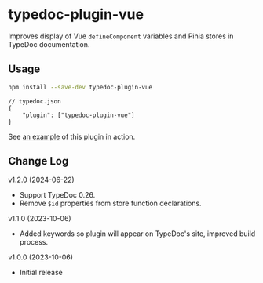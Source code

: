 # typedoc-plugin-vue

Improves display of Vue `defineComponent` variables and Pinia stores in TypeDoc documentation.

## Usage

```bash
npm install --save-dev typedoc-plugin-vue
```

```jsonc
// typedoc.json
{
    "plugin": ["typedoc-plugin-vue"]
}
```

See [an example](https://gerritbirkeland.com/typedoc-plugin-vue/classes/HelloWorld.html) of this plugin in action.

## Change Log

v1.2.0 (2024-06-22)

-   Support TypeDoc 0.26.
-   Remove `$id` properties from store function declarations.

v1.1.0 (2023-10-06)

-   Added keywords so plugin will appear on TypeDoc's site, improved build process.

v1.0.0 (2023-10-06)

-   Initial release
